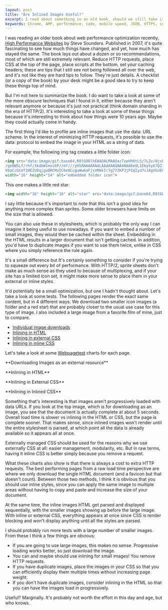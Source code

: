 ```yaml
---
layout: post
title: "Are Inlined Images Useful?"
excerpt: I read about something in an old book, should we still take it seriously?
keywords: Chrome, AMP, performance, code, mobile speed, JSON, HTTPS, inline images, data, URL, URI, external, inlining, webpagetest, Accelerated Mobile Pages, Phillip, Kriegel
---
```


I was reading an older book about web performance optimization recently, [High Performance Websites](https://smile.amazon.com/High-Performance-Web-Sites-Essential/dp/0596529309?sa-no-redirect=1) by Steve Sounders. Published in 2007, it's quite fascinating to see how much things have changed, and yet, how much has stayed the same. The book lays out about a dozen or so recommendations, most of which are still extremely relevant. Reduce HTTP requests, place CSS at the top of the page, place scripts at the bottom, set your caching headers; these are tips that I still see not being followed all over the web, and it's not like they are hard tips to follow. They're just details. A checklist (or a copy of the book) by your desk might be a good idea to try to keep these things top of mind.

But I'm not here to summarize the book. I do want to take a look at some of the more obscure techniques that I found in it, either because they aren't relevant anymore or because it's just not practical (think domain sharding in the era of HTTP/2). It's interesting to take a look at some of these things because it's interesting to think about how things were 10 years ago. Maybe they could actually come in handy.

The first thing I'd like to profile are inline images that use the data: URL scheme. In the interest of minimizing HTTP requests, it's possible to use the data: protocol to embed the image in your HTML as a string of data.

For example, the following img tag creates a little folder icon:

```html
<img src="data:image/gif;base64,R0lGODlhEAAOALMAAOazToeHh0tLS/7LZv/0jvb29t/f3//Ub/
/ge8WSLf/rhf/3kdbW1mxsbP//mf///yH5BAAAAAAALAAAAAAQAA4AAARe8L1Ekyky67QZ1hLnjM5UUde0ECwLJoExKcpp
V0aCcGCmTIHEIUEqjgaORCMxIC6e0CcguWw6aFjsVMkkIr7g77ZKPJjPZqIyd7sJAgVGoEGv2xsBxqNgYPj/gAwXEQA7"
width="16" height="14" alt="embedded folder icon">
```

This one makes a little red star:

```html
<img width="16" height="16" alt="star" src="data:image/gif;base64,R0lGODlhEAAQAMQAAORHHOVSKudfOulrSOp3WOyDZu6QdvCchPGolfO0o/XBs/fNwfjZ0frl3/zy7////wAAAAAAAAAAAAAAAAAAAAAAAAAAAAAAAAAAAAAAAAAAAAAAAAAAAAAAAAAAAAAAACH5BAkAABAALAAAAAAQABAAAAVVICSOZGlCQAosJ6mu7fiyZeKqNKToQGDsM8hBADgUXoGAiqhSvp5QAnQKGIgUhwFUYLCVDFCrKUE1lBavAViFIDlTImbKC5Gm2hB0SlBCBMQiB0UjIQA7" />
```

I say little because it's important to note that this isn't a good idea for anything more complex than sprites. Some older browsers have limits on the size that is allowed.

You can also use these in stylesheets, which is probably the only way I can imagine it being useful to use nowadays. If you want to embed a number of small images, they would then be cached within the sheet. Embedding in the HTML results in a larger document that isn't getting cached. In addition, you'd have to duplicate images if you want to use them twice, unlike in CSS where you simply reference the rule again.

It's a small difference but It's certainly something to consider if you're trying to squeeze out every bit of performance. With HTTP/2, sprite sheets don't make as much sense as they used to because of multiplexing, and if your site has a limited icon set, it might make more sense to place them in your external or inline styles. 

It'd potentially be a small optimization, but one I hadn't thought about. Let's take a look at some tests. The following pages render the exact same content, but in 4 different ways. We download two smaller icon images (a folder and a red star) that are probably closer to the usual use case for this type of image. I also included a large image from a favorite film of mine, just to compare.

*   [Individual image downloads](https://www.philkrie.me/experiments/inline_images/image_download.html)
*   [Inlining in HTML](https://www.philkrie.me/experiments/inline_images/inline_html_image.html)
*   [Inlining in external CSS](https://www.philkrie.me/experiments/inline_images/external_css_image.html)
*   [Inlining in inline CSS](https://www.philkrie.me/experiments/inline_images/inline_css_image.html)

Let's take a look at some [Webpagetest](http://webpagetest.org/) charts for each page.

<amp-img width="932" height="266" layout="responsive" src="/assets/posts/inline-images/downloaded_images.png"></amp-img>
<caption>**Downloading Images as an external resource**</caption>

<amp-img width="932" height="266" layout="responsive" src="/assets/posts/inline-images/inline_html.png"></amp-img>
<caption>**Inlining in HTML**</caption>

<amp-img width="932" height="266" layout="responsive" src="/assets/posts/inline-images/inline_external_css.png"></amp-img>
<caption>**Inlining in External CSS**</caption>

<amp-img width="932" height="266" layout="responsive" src="/assets/posts/inline-images/inline_inline_css.png"></amp-img>
<caption>**Inlining in Inlined CSS**</caption>

Something that's interesting is that images aren't progressively loaded with data URLs. If you look at the top image, which is for downloading as an image, you see that the document is actually complete at about 5 seconds. Overall load time is slower vs inlining in the HTML or CSS, but the page is complete sooner. That makes sense, since inlined images won't render until the entire stylesheet is parsed, at which point all the data is already available so it appears all at once.

Externally managed CSS should be used for the reasons why we use externally CSS at all: easier management, modularity, etc. But in raw terms, having it inline CSS is better simply because you remove a request.

What these charts also show is that there is always a cost to extra HTTP requests. The best performing pages from a raw load time perspective are where we only download the single HTML document (and a favicon but that doesn't count). Between those two methods, I think it is obvious that you should use inline styles, since you can apply the same image to multiple areas without having to copy and paste and increase the size of your document.

At the same time, the inline images HTML get parsed and displayed sequentially, with the smaller images showing up before the large image. With inline or external CSS, everything appears at once since CSS is render blocking and won't display anything until all the styles are parsed.

I should probably run more tests with a large number of smaller images. From these I think a few things are obvious:
<br>
*   If you are going to use large images, this makes no sense. Progressive loading works better, so just download the image.
*   You can and maybe should use inlining for small images! You remove HTTP requests.
*   If you have duplicate images, place the images in your CSS so that you can efficiently display them multiple times without increasing page weight.
*   If you don't have duplicate images, consider inlining in the HTML so that you can have the images load in progressively.

Useful? Marginally. It's probably not worth the effort in this day and age, but who knows.

